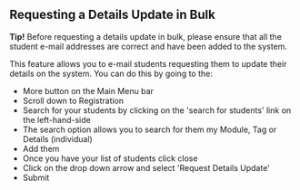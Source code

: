## **Requesting a Details Update in Bulk** 

**Tip!** Before requesting a details update in bulk, please ensure that all the student e-mail addresses are correct and have been added to the system.

This feature allows you to e-mail students requesting them to update their details on the system. You can do this by going to the:

- More button on the Main Menu bar
- Scroll down to Registration
- Search for your students by clicking on the 'search for students' link on the left-hand-side
- The search option allows you to search for them my Module, Tag or Details (individual)
- Add them
- Once you have your list of students click close
- Click on the drop down arrow and select 'Request Details Update' 
- Submit
